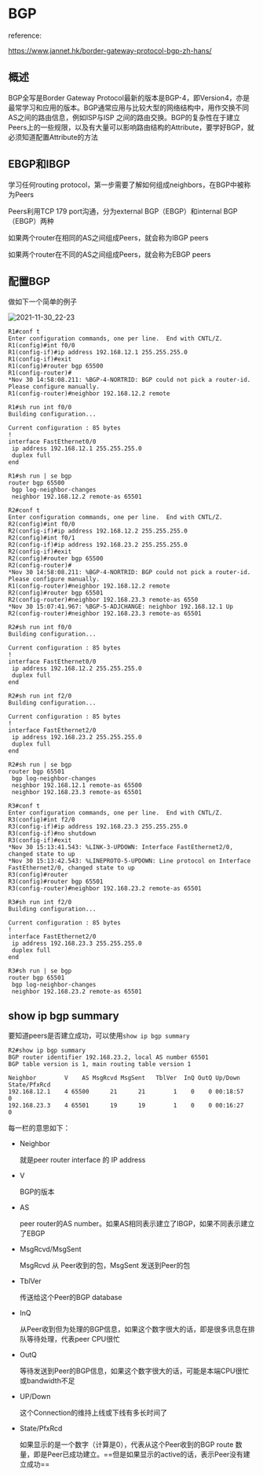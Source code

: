 # BGP

reference:

https://www.jannet.hk/border-gateway-protocol-bgp-zh-hans/

## 概述

BGP全写是Border Gateway Protocol最新的版本是BGP-4，即Version4，亦是最常学习和应用的版本。BGP通常应用与比较大型的网络结构中，用作交换不同AS之间的路由信息，例如ISP与ISP 之间的路由交换。BGP的复杂性在于建立Peers上的一些规限，以及有大量可以影响路由结构的Attribute，要学好BGP，就必须知道配置Attribute的方法

## EBGP和IBGP

学习任何routing protocol，第一步需要了解如何组成neighbors，在BGP中被称为Peers

Peers利用TCP 179 port沟通，分为external BGP（EBGP）和internal BGP（EBGP）两种

如果两个router在相同的AS之间组成Peers，就会称为IBGP peers

如果两个router在不同的AS之间组成Peers，就会称为EBGP peers

## 配置BGP

做如下一个简单的例子

![2021-11-30_22-23](https://cdn.jsdelivr.net/gh/dhay3/image-repo@master/20211130/2021-11-30_22-23.8bu7di38hvw.png)



```
R1#conf t
Enter configuration commands, one per line.  End with CNTL/Z.
R1(config)#int f0/0  
R1(config-if)#ip address 192.168.12.1 255.255.255.0
R1(config-if)#exit    
R1(config)#router bgp 65500
R1(config-router)#
*Nov 30 14:58:08.211: %BGP-4-NORTRID: BGP could not pick a router-id. Please configure manually.
R1(config-router)#neighbor 192.168.12.2 remote

R1#sh run int f0/0       
Building configuration...

Current configuration : 85 bytes
!
interface FastEthernet0/0
 ip address 192.168.12.1 255.255.255.0
 duplex full
end

R1#sh run | se bgp 
router bgp 65500
 bgp log-neighbor-changes
 neighbor 192.168.12.2 remote-as 65501
```

```
R2#conf t
Enter configuration commands, one per line.  End with CNTL/Z.
R2(config)#int f0/0  
R2(config-if)#ip address 192.168.12.2 255.255.255.0
R2(config)#int f0/1
R2(config-if)#ip address 192.168.23.2 255.255.255.0
R2(config-if)#exit    
R2(config)#router bgp 65500
R2(config-router)#
*Nov 30 14:58:08.211: %BGP-4-NORTRID: BGP could not pick a router-id. Please configure manually.
R1(config-router)#neighbor 192.168.12.2 remote
R2(config)#router bgp 65501
R2(config-router)#neighbor 192.168.23.3 remote-as 6550 
*Nov 30 15:07:41.967: %BGP-5-ADJCHANGE: neighbor 192.168.12.1 Up 
R2(config-router)#neighbor 192.168.23.3 remote-as 65501

R2#sh run int f0/0
Building configuration...

Current configuration : 85 bytes
!
interface FastEthernet0/0
 ip address 192.168.12.2 255.255.255.0
 duplex full
end

R2#sh run int f2/0
Building configuration...

Current configuration : 85 bytes
!
interface FastEthernet2/0
 ip address 192.168.23.2 255.255.255.0
 duplex full
end

R2#sh run | se bgp   
router bgp 65501
 bgp log-neighbor-changes
 neighbor 192.168.12.1 remote-as 65500
 neighbor 192.168.23.3 remote-as 65501
```

```
R3#conf t
Enter configuration commands, one per line.  End with CNTL/Z.
R3(config)#int f2/0
R3(config-if)#ip address 192.168.23.3 255.255.255.0
R3(config-if)#no shutdown 
R3(config-if)#exit
*Nov 30 15:13:41.543: %LINK-3-UPDOWN: Interface FastEthernet2/0, changed state to up
*Nov 30 15:13:42.543: %LINEPROTO-5-UPDOWN: Line protocol on Interface FastEthernet2/0, changed state to up
R3(config)#router
R3(config)#router bgp 65501
R3(config-router)#neighbor 192.168.23.2 remote-as 65501

R3#sh run int f2/0
Building configuration...

Current configuration : 85 bytes
!
interface FastEthernet2/0
 ip address 192.168.23.3 255.255.255.0
 duplex full
end

R3#sh run | se bgp
router bgp 65501
 bgp log-neighbor-changes
 neighbor 192.168.23.2 remote-as 65501
```



## show ip bgp summary

要知道peers是否建立成功，可以使用`show ip bgp summary`

```
R2#show ip bgp summary
BGP router identifier 192.168.23.2, local AS number 65501
BGP table version is 1, main routing table version 1

Neighbor        V    AS MsgRcvd MsgSent   TblVer  InQ OutQ Up/Down  State/PfxRcd
192.168.12.1    4 65500      21      21        1    0    0 00:18:57        0
192.168.23.3    4 65501      19      19        1    0    0 00:16:27        0
```

每一栏的意思如下：

- Neighbor

  就是peer router interface 的 IP address

- V

  BGP的版本

- AS

  peer router的AS number。如果AS相同表示建立了IBGP，如果不同表示建立了EBGP

- MsgRcvd/MsgSent

  MsgRcvd 从 Peer收到的包，MsgSent 发送到Peer的包

- TblVer

  传送给这个Peer的BGP database

- InQ

  从Peer收到但为处理的BGP信息，如果这个数字很大的话，即是很多讯息在排队等待处理，代表peer CPU很忙

- OutQ

  等待发送到Peer的BGP信息，如果这个数字很大的话，可能是本端CPU很忙或bandwidth不足

- UP/Down

  这个Connection的维持上线或下线有多长时间了

- State/PfxRcd

  如果显示的是一个数字（计算是0），代表从这个Peer收到的BGP route 数量，即是Peer已成功建立。==但是如果显示的active的话，表示Peer没有建立成功==













